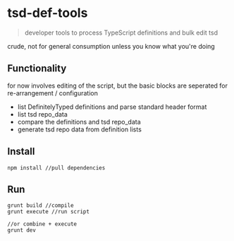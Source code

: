 # tsd-def-tools

> developer tools to process TypeScript definitions and bulk edit tsd

crude, not for general consumption unless you know what you're doing

## Functionality

for now involves editing of the script, but the basic blocks are seperated for re-arrangement / configuration

- list DefinitelyTyped definitions and parse standard header format
- list tsd repo_data
- compare the definitions and tsd repo_data
- generate tsd repo data from definition lists

## Install

````
npm install //pull dependencies
````

## Run
````
grunt build //compile
grunt execute //run script

//or combine + execute
grunt dev
````